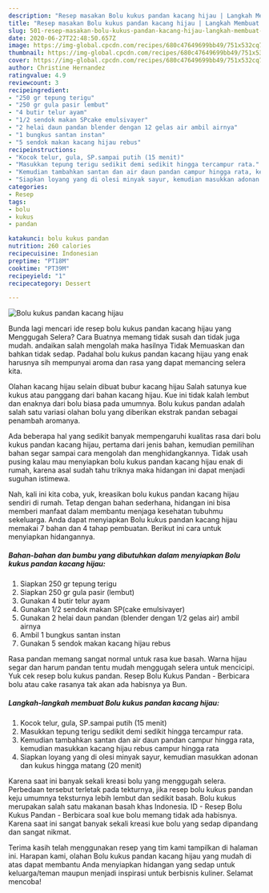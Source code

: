 ```yaml
---
description: "Resep masakan Bolu kukus pandan kacang hijau | Langkah Membuat Bolu kukus pandan kacang hijau Yang Enak Dan Mudah"
title: "Resep masakan Bolu kukus pandan kacang hijau | Langkah Membuat Bolu kukus pandan kacang hijau Yang Enak Dan Mudah"
slug: 501-resep-masakan-bolu-kukus-pandan-kacang-hijau-langkah-membuat-bolu-kukus-pandan-kacang-hijau-yang-enak-dan-mudah
date: 2020-06-27T22:48:50.657Z
image: https://img-global.cpcdn.com/recipes/680c47649699bb49/751x532cq70/bolu-kukus-pandan-kacang-hijau-foto-resep-utama.jpg
thumbnail: https://img-global.cpcdn.com/recipes/680c47649699bb49/751x532cq70/bolu-kukus-pandan-kacang-hijau-foto-resep-utama.jpg
cover: https://img-global.cpcdn.com/recipes/680c47649699bb49/751x532cq70/bolu-kukus-pandan-kacang-hijau-foto-resep-utama.jpg
author: Christine Hernandez
ratingvalue: 4.9
reviewcount: 3
recipeingredient:
- "250 gr tepung terigu"
- "250 gr gula pasir lembut"
- "4 butir telur ayam"
- "1/2 sendok makan SPcake emulsivayer"
- "2 helai daun pandan blender dengan 12 gelas air ambil airnya"
- "1 bungkus santan instan"
- "5 sendok makan kacang hijau rebus"
recipeinstructions:
- "Kocok telur, gula, SP.sampai putih (15 menit)"
- "Masukkan tepung terigu sedikit demi sedikit hingga tercampur rata."
- "Kemudian tambahkan santan dan air daun pandan campur hingga rata, kemudian masukkan kacang hijau rebus campur hingga rata"
- "Siapkan loyang yang di olesi minyak sayur, kemudian masukkan adonan dan kukus hingga matang (20 menit)"
categories:
- Resep
tags:
- bolu
- kukus
- pandan

katakunci: bolu kukus pandan 
nutrition: 260 calories
recipecuisine: Indonesian
preptime: "PT18M"
cooktime: "PT39M"
recipeyield: "1"
recipecategory: Dessert

---
```



![Bolu kukus pandan kacang hijau](https://img-global.cpcdn.com/recipes/680c47649699bb49/751x532cq70/bolu-kukus-pandan-kacang-hijau-foto-resep-utama.jpg)

Bunda lagi mencari ide resep bolu kukus pandan kacang hijau yang Menggugah Selera? Cara Buatnya memang tidak susah dan tidak juga mudah. andaikan salah mengolah maka hasilnya Tidak Memuaskan dan bahkan tidak sedap. Padahal bolu kukus pandan kacang hijau yang enak harusnya sih mempunyai aroma dan rasa yang dapat memancing selera kita.

Olahan kacang hijau selain dibuat bubur kacang hijau Salah satunya kue kukus atau panggang dari bahan kacang hijau. Kue ini tidak kalah lembut dan enaknya dari bolu biasa pada umumnya. Bolu kukus pandan adalah salah satu variasi olahan bolu yang diberikan ekstrak pandan sebagai penambah aromanya.

Ada beberapa hal yang sedikit banyak mempengaruhi kualitas rasa dari bolu kukus pandan kacang hijau, pertama dari jenis bahan, kemudian pemilihan bahan segar sampai cara mengolah dan menghidangkannya. Tidak usah pusing kalau mau menyiapkan bolu kukus pandan kacang hijau enak di rumah, karena asal sudah tahu triknya maka hidangan ini dapat menjadi suguhan istimewa.


Nah, kali ini kita coba, yuk, kreasikan bolu kukus pandan kacang hijau sendiri di rumah. Tetap dengan bahan sederhana, hidangan ini bisa memberi manfaat dalam membantu menjaga kesehatan tubuhmu sekeluarga. Anda dapat menyiapkan Bolu kukus pandan kacang hijau memakai 7 bahan dan 4 tahap pembuatan. Berikut ini cara untuk menyiapkan hidangannya.

<!--inarticleads1-->

##### Bahan-bahan dan bumbu yang dibutuhkan dalam menyiapkan Bolu kukus pandan kacang hijau:

1. Siapkan 250 gr tepung terigu
1. Siapkan 250 gr gula pasir (lembut)
1. Gunakan 4 butir telur ayam
1. Gunakan 1/2 sendok makan SP(cake emulsivayer)
1. Gunakan 2 helai daun pandan (blender dengan 1/2 gelas air) ambil airnya
1. Ambil 1 bungkus santan instan
1. Gunakan 5 sendok makan kacang hijau rebus


Rasa pandan memang sangat normal untuk rasa kue basah. Warna hijau segar dan harum pandan tentu mudah menggugah selera untuk mencicipi. Yuk cek resep bolu kukus pandan. Resep Bolu Kukus Pandan - Berbicara bolu atau cake rasanya tak akan ada habisnya ya Bun. 

<!--inarticleads2-->

##### Langkah-langkah membuat Bolu kukus pandan kacang hijau:

1. Kocok telur, gula, SP.sampai putih (15 menit)
1. Masukkan tepung terigu sedikit demi sedikit hingga tercampur rata.
1. Kemudian tambahkan santan dan air daun pandan campur hingga rata, kemudian masukkan kacang hijau rebus campur hingga rata
1. Siapkan loyang yang di olesi minyak sayur, kemudian masukkan adonan dan kukus hingga matang (20 menit)


Karena saat ini banyak sekali kreasi bolu yang menggugah selera. Perbedaan tersebut terletak pada tekturnya, jika resep bolu kukus pandan keju umumnya teksturnya lebih lembut dan sedikit basah. Bolu kukus merupakan salah satu makanan basah khas Indonesia. ID - Resep Bolu Kukus Pandan - Berbicara soal kue bolu memang tidak ada habisnya. Karena saat ini sangat banyak sekali kreasi kue bolu yang sedap dipandang dan sangat nikmat. 

Terima kasih telah menggunakan resep yang tim kami tampilkan di halaman ini. Harapan kami, olahan Bolu kukus pandan kacang hijau yang mudah di atas dapat membantu Anda menyiapkan hidangan yang sedap untuk keluarga/teman maupun menjadi inspirasi untuk berbisnis kuliner. Selamat mencoba!
